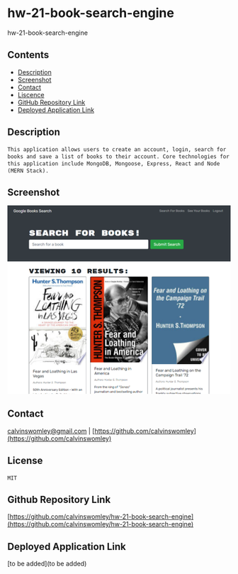 # hw-21-book-search-engine
hw-21-book-search-engine
## Contents
- [Description](#Description)
- [Screenshot](Screenshot)
- [Contact](#Contact)
- [Liscence](#Liscence)
- [GitHub Repository Link](#GitHubRepositoryLink)
- [Deployed Application Link](#DeployedApplicationLink)

## Description
    This application allows users to create an account, login, search for books and save a list of books to their account. Core technologies for this application include MongoDB, Mongoose, Express, React and Node (MERN Stack).
## Screenshot
![Google book search reactapp screenshot](./reactapp_screenshot.PNG)
## Contact
calvinswomley@gmail.com | [https://github.com/calvinswomley](https://github.com/calvinswomley)
## License
    MIT
## Github Repository Link
[https://github.com/calvinswomley/hw-21-book-search-engine](https://github.com/calvinswomley/hw-21-book-search-engine)
## Deployed Application Link
[to be added](to be added)